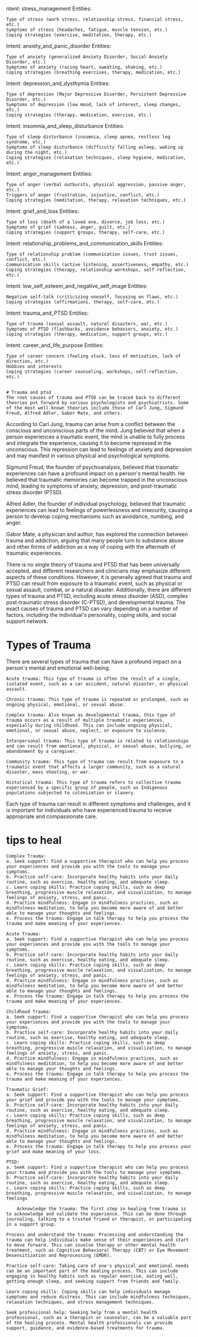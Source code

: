 ntent: stress_management
Entities:

    Type of stress (work stress, relationship stress, financial stress, etc.)
    Symptoms of stress (headaches, fatigue, muscle tension, etc.)
    Coping strategies (exercise, meditation, therapy, etc.)

Intent: anxiety_and_panic_disorder
Entities:

    Type of anxiety (generalized Anxiety Disorder, Social Anxiety Disorder, etc.)
    Symptoms of anxiety (racing heart, sweating, shaking, etc.)
    Coping strategies (breathing exercises, therapy, medication, etc.)

Intent: depression_and_dysthymia
Entities:

    Type of depression (Major Depressive Disorder, Persistent Depressive Disorder, etc.)
    Symptoms of depression (low mood, lack of interest, sleep changes, etc.)
    Coping strategies (therapy, medication, exercise, etc.)

Intent: insomnia_and_sleep_disturbance
Entities:

    Type of sleep disturbance (insomnia, sleep apnea, restless leg syndrome, etc.)
    Symptoms of sleep disturbance (difficulty falling asleep, waking up during the night, etc.)
    Coping strategies (relaxation techniques, sleep hygiene, medication, etc.)

Intent: anger_management
Entities:

    Type of anger (verbal outbursts, physical aggression, passive anger, etc.)
    Triggers of anger (frustration, injustice, conflict, etc.)
    Coping strategies (meditation, therapy, relaxation techniques, etc.)

Intent: grief_and_loss
Entities:

    Type of loss (death of a loved one, divorce, job loss, etc.)
    Symptoms of grief (sadness, anger, guilt, etc.)
    Coping strategies (support groups, therapy, self-care, etc.)

Intent: relationship_problems_and_communication_skills
Entities:

    Type of relationship problem (communication issues, trust issues, conflict, etc.)
    Communication skills (active listening, assertiveness, empathy, etc.)
    Coping strategies (therapy, relationship workshops, self-reflection, etc.)

Intent: low_self_esteem_and_negative_self_image
Entities:

    Negative self-talk (criticizing oneself, focusing on flaws, etc.)
    Coping strategies (affirmations, therapy, self-care, etc.)

Intent: trauma_and_PTSD
Entities:

    Type of trauma (sexual assault, natural disasters, war, etc.)
    Symptoms of PTSD (flashbacks, avoidance behaviors, anxiety, etc.)
    Coping strategies (therapy, medication, support groups, etc.)

Intent: career_and_life_purpose
Entities:

    Type of career concern (feeling stuck, loss of motivation, lack of direction, etc.)
    Hobbies and interests
    Coping strategies (career counseling, workshops, self-reflection, etc.)
    
    
    # Trauma and ptsd
    The root causes of trauma and PTSD can be traced back to different theories put forward by various psychologists and psychiatrists. Some of the most well-known theories include those of Carl Jung, Sigmund Freud, Alfred Adler, Gabor Mate, and others.

According to Carl Jung, trauma can arise from a conflict between the conscious and unconscious parts of the mind. Jung believed that when a person experiences a traumatic event, the mind is unable to fully process and integrate the experience, causing it to become repressed in the unconscious. This repression can lead to feelings of anxiety and depression and may manifest in various physical and psychological symptoms.

Sigmund Freud, the founder of psychoanalysis, believed that traumatic experiences can have a profound impact on a person's mental health. He believed that traumatic memories can become trapped in the unconscious mind, leading to symptoms of anxiety, depression, and post-traumatic stress disorder (PTSD).

Alfred Adler, the founder of individual psychology, believed that traumatic experiences can lead to feelings of powerlessness and insecurity, causing a person to develop coping mechanisms such as avoidance, numbing, and anger.

Gabor Mate, a physician and author, has explored the connection between trauma and addiction, arguing that many people turn to substance abuse and other forms of addiction as a way of coping with the aftermath of traumatic experiences.

There is no single theory of trauma and PTSD that has been universally accepted, and different researchers and clinicians may emphasize different aspects of these conditions. However, it is generally agreed that trauma and PTSD can result from exposure to a traumatic event, such as physical or sexual assault, combat, or a natural disaster. Additionally, there are different types of trauma and PTSD, including acute stress disorder (ASD), complex post-traumatic stress disorder (C-PTSD), and developmental trauma. The exact causes of trauma and PTSD can vary depending on a number of factors, including the individual's personality, coping skills, and social support network.

# Types of Trauma

There are several types of trauma that can have a profound impact on a person's mental and emotional well-being:

    Acute trauma: This type of trauma is often the result of a single, isolated event, such as a car accident, natural disaster, or physical assault.

    Chronic trauma: This type of trauma is repeated or prolonged, such as ongoing physical, emotional, or sexual abuse.

    Complex trauma: Also known as developmental trauma, this type of trauma occurs as a result of multiple traumatic experiences, especially during childhood. This can include ongoing physical, emotional, or sexual abuse, neglect, or exposure to violence.

    Interpersonal trauma: This type of trauma is related to relationships and can result from emotional, physical, or sexual abuse, bullying, or abandonment by a caregiver.

    Community trauma: This type of trauma can result from exposure to a traumatic event that affects a larger community, such as a natural disaster, mass shooting, or war.

    Historical trauma: This type of trauma refers to collective trauma experienced by a specific group of people, such as Indigenous populations subjected to colonization or slavery.

Each type of trauma can result in different symptoms and challenges, and it is important for individuals who have experienced trauma to receive appropriate and compassionate care.

# tips to heal

    Complex Trauma:
    a. Seek support: Find a supportive therapist who can help you process your experiences and provide you with the tools to manage your symptoms.
    b. Practice self-care: Incorporate healthy habits into your daily routine, such as exercise, healthy eating, and adequate sleep.
    c. Learn coping skills: Practice coping skills, such as deep breathing, progressive muscle relaxation, and visualization, to manage feelings of anxiety, stress, and panic.
    d. Practice mindfulness: Engage in mindfulness practices, such as mindfulness meditation, to help you become more aware of and better able to manage your thoughts and feelings.
    e. Process the trauma: Engage in talk therapy to help you process the trauma and make meaning of your experiences.

    Acute Trauma:
    a. Seek support: Find a supportive therapist who can help you process your experiences and provide you with the tools to manage your symptoms.
    b. Practice self-care: Incorporate healthy habits into your daily routine, such as exercise, healthy eating, and adequate sleep.
    c. Learn coping skills: Practice coping skills, such as deep breathing, progressive muscle relaxation, and visualization, to manage feelings of anxiety, stress, and panic.
    d. Practice mindfulness: Engage in mindfulness practices, such as mindfulness meditation, to help you become more aware of and better able to manage your thoughts and feelings.
    e. Process the trauma: Engage in talk therapy to help you process the trauma and make meaning of your experiences.

    Childhood Trauma:
    a. Seek support: Find a supportive therapist who can help you process your experiences and provide you with the tools to manage your symptoms.
    b. Practice self-care: Incorporate healthy habits into your daily routine, such as exercise, healthy eating, and adequate sleep.
    c. Learn coping skills: Practice coping skills, such as deep breathing, progressive muscle relaxation, and visualization, to manage feelings of anxiety, stress, and panic.
    d. Practice mindfulness: Engage in mindfulness practices, such as mindfulness meditation, to help you become more aware of and better able to manage your thoughts and feelings.
    e. Process the trauma: Engage in talk therapy to help you process the trauma and make meaning of your experiences.

    Traumatic Grief:
    a. Seek support: Find a supportive therapist who can help you process your grief and provide you with the tools to manage your symptoms.
    b. Practice self-care: Incorporate healthy habits into your daily routine, such as exercise, healthy eating, and adequate sleep.
    c. Learn coping skills: Practice coping skills, such as deep breathing, progressive muscle relaxation, and visualization, to manage feelings of anxiety, stress, and panic.
    d. Practice mindfulness: Engage in mindfulness practices, such as mindfulness meditation, to help you become more aware of and better able to manage your thoughts and feelings.
    e. Process the trauma: Engage in talk therapy to help you process your grief and make meaning of your loss.

    PTSD:
    a. Seek support: Find a supportive therapist who can help you process your trauma and provide you with the tools to manage your symptoms.
    b. Practice self-care: Incorporate healthy habits into your daily routine, such as exercise, healthy eating, and adequate sleep.
    c. Learn coping skills: Practice coping skills, such as deep breathing, progressive muscle relaxation, and visualization, to manage feelings
    
        Acknowledge the trauma: The first step in healing from trauma is to acknowledge and validate the experience. This can be done through journaling, talking to a trusted friend or therapist, or participating in a support group.

    Process and understand the trauma: Processing and understanding the trauma can help individuals make sense of their experiences and start to move forward. This can involve therapy or other mental health treatment, such as Cognitive Behavioral Therapy (CBT) or Eye Movement Desensitization and Reprocessing (EMDR).

    Practice self-care: Taking care of one's physical and emotional needs can be an important part of the healing process. This can include engaging in healthy habits such as regular exercise, eating well, getting enough sleep, and seeking support from friends and family.

    Learn coping skills: Coping skills can help individuals manage symptoms and reduce distress. This can include mindfulness techniques, relaxation techniques, and stress management techniques.

    Seek professional help: Seeking help from a mental health professional, such as a therapist or counselor, can be a valuable part of the healing process. Mental health professionals can provide support, guidance, and evidence-based treatments for trauma.
